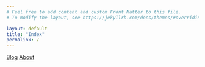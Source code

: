 ```yaml
---
# Feel free to add content and custom Front Matter to this file.
# To modify the layout, see https://jekyllrb.com/docs/themes/#overriding-theme-defaults

layout: default
title: "Index"
permalink: /
---
```


[Blog](/blog.html)
[About](/about.md)